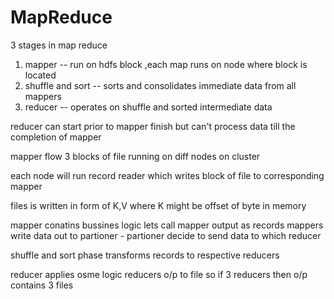 # MapReduce

3 stages in map reduce

1) mapper -- run on hdfs block ,each map runs on node where block is located
2) shuffle and sort -- sorts and consolidates immediate data from all mappers
3) reducer -- operates on shuffle and sorted intermediate data

reducer can start prior to mapper finish but can't process data till the completion of mapper

mapper flow
3 blocks of file running on diff nodes on cluster

each node will run record reader which writes block of file to  corresponding mapper

files is written in form of K,V
where K might be offset of byte in memory

mapper conatins bussines logic
lets call mapper output as records
mappers write data out to partioner - partioner decide to send data to which reducer

shuffle and sort phase transforms records to respective reducers

reducer applies osme logic
reducers o/p to file
so if 3 reducers then o/p contains 3 files

